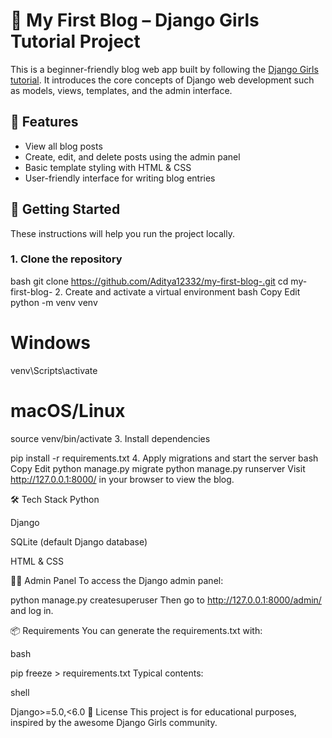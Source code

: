 # 📝 My First Blog – Django Girls Tutorial Project

This is a beginner-friendly blog web app built by following the [Django Girls tutorial](https://tutorial.djangogirls.org/). It introduces the core concepts of Django web development such as models, views, templates, and the admin interface.

## 🌟 Features

- View all blog posts
- Create, edit, and delete posts using the admin panel
- Basic template styling with HTML & CSS
- User-friendly interface for writing blog entries

## 🚀 Getting Started

These instructions will help you run the project locally.

### 1. Clone the repository

bash
git clone https://github.com/Aditya12332/my-first-blog-.git
cd my-first-blog-
2. Create and activate a virtual environment
bash
Copy
Edit
python -m venv venv
# Windows
venv\Scripts\activate
# macOS/Linux
source venv/bin/activate
3. Install dependencies

pip install -r requirements.txt
4. Apply migrations and start the server
bash
Copy
Edit
python manage.py migrate
python manage.py runserver
Visit http://127.0.0.1:8000/ in your browser to view the blog.

🛠 Tech Stack
Python

Django

SQLite (default Django database)

HTML & CSS

🧑‍💻 Admin Panel
To access the Django admin panel:


python manage.py createsuperuser
Then go to http://127.0.0.1:8000/admin/ and log in.

📦 Requirements
You can generate the requirements.txt with:

bash

pip freeze > requirements.txt
Typical contents:

shell

Django>=5.0,<6.0
📄 License
This project is for educational purposes, inspired by the awesome Django Girls community.

